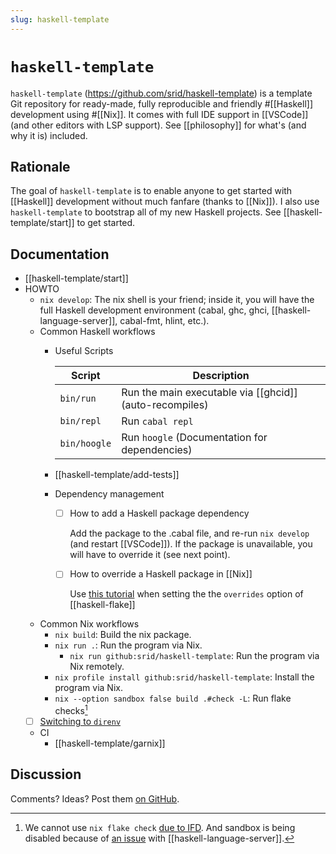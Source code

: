 ```yaml
---
slug: haskell-template
---
```


# `haskell-template`

`haskell-template` (<https://github.com/srid/haskell-template>) is a template Git repository for ready-made, fully reproducible and friendly #[[Haskell]] development using #[[Nix]]. It comes with full IDE support in [[VSCode]] (and other editors with LSP support). See [[philosophy]] for what's (and why it is) included.

## Rationale

The goal of `haskell-template` is to enable anyone to get started with [[Haskell]] development without much fanfare (thanks to [[Nix]]). I also use `haskell-template` to bootstrap all of my new Haskell projects. See [[haskell-template/start]] to get started.

## Documentation

- [[haskell-template/start]]
- HOWTO
  - `nix develop`: The nix shell is your friend; inside it, you will have the full Haskell development environment (cabal, ghc, ghci, [[haskell-language-server]], cabal-fmt, hlint, etc.).
  - Common Haskell workflows
    - Useful Scripts

      | Script       | Description                                             |
      | ------------ | ------------------------------------------------------- |
      | `bin/run`    | Run the main executable via [[ghcid]] (auto-recompiles) |
      | `bin/repl`   | Run `cabal repl`                                        |
      | `bin/hoogle` | Run `hoogle` (Documentation for dependencies)           |

    - [[haskell-template/add-tests]]
    - Dependency management
      - [ ] How to add a Haskell package dependency

        Add the package to the .cabal file, and re-run `nix develop` (and restart [[VSCode]]). If the package is unavailable, you will have to override it (see next point).
      - [ ] How to override a Haskell package in [[Nix]]

        Use [this tutorial](https://tek.brick.do/how-to-override-dependency-versions-when-building-a-haskell-project-with-nix-K3VXJd8mEKO7) when setting the the `overrides` option of [[haskell-flake]]
  - Common Nix workflows
    - `nix build`: Build the nix package.
    - `nix run .`: Run the program via Nix.
      - `nix run github:srid/haskell-template`: Run the program via Nix remotely.
    - `nix profile install github:srid/haskell-template`: Install the program via Nix.
    - `nix --option sandbox false build .#check -L`: Run flake checks[^ifd]
  - [ ] [Switching to `direnv`](https://github.com/srid/haskell-template/issues/3)
  - CI
    - [[haskell-template/garnix]]

[^ifd]: We cannot use `nix flake check` [due to IFD](https://nixos.wiki/wiki/Haskell#IFD_and_Haskell). And sandbox is being disabled because of [an issue](https://github.com/srid/haskell-flake/issues/21) with [[haskell-language-server]].

## Discussion

Comments? Ideas? Post them [on GitHub](https://github.com/srid/haskell-template/discussions).